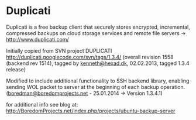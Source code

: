 Duplicati
=========

Duplicati is a free backup client that securely stores encrypted, incremental, compressed backups on cloud storage services and remote file servers -> http://www.duplicati.com/

Initially copied from SVN project DUPLICATI http://duplicati.googlecode.com/svn/tags/1.3.4/ 
(overall revision 1558 (backend rev 1514), tagged by kenneth@hexad.dk, 02.02.2013, tagged 1.3.4 release)

Modified to include additional functionality to SSH backend library,
enabling sending WOL packet to server at the beginning of each backup operation.
(boredman@boredomprojects.net - 25.01.2014 -> Version 1.3.4.1)

for additional info see blog at: http://BoredomProjects.net/index.php/projects/ubuntu-backup-server
